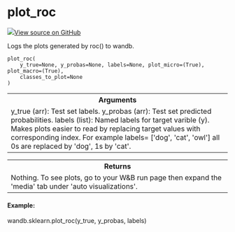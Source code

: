 # plot_roc



[![](https://www.tensorflow.org/images/GitHub-Mark-32px.png)View source on GitHub](https://www.github.com/wandb/client/tree/v0.10.27/wandb/sklearn/__init__.py#L392-L420)




Logs the plots generated by roc() to wandb.

<pre><code>plot_roc(
    y_true=None, y_probas=None, labels=None, plot_micro=(True), plot_macro=(True),
    classes_to_plot=None
)</code></pre>





<!-- Tabular view -->
<table>
<tr><th>Arguments</th></tr>
<tr>
<td>
y_true (arr): Test set labels.
y_probas (arr): Test set predicted probabilities.
labels (list): Named labels for target varible (y). Makes plots easier to
read by replacing target values with corresponding index.
For example labels= ['dog', 'cat', 'owl'] all 0s are
replaced by 'dog', 1s by 'cat'.
</td>
</tr>

</table>



<!-- Tabular view -->
<table>
<tr><th>Returns</th></tr>
<tr>
<td>
Nothing. To see plots, go to your W&B run page then expand the 'media' tab
under 'auto visualizations'.
</td>
</tr>

</table>



#### Example:

wandb.sklearn.plot_roc(y_true, y_probas, labels)

